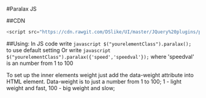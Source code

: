 #Paralax JS

##CDN
```javascript
<script src="https://cdn.rawgit.com/DSlike/UI/master/JQuery%20plugins/paralax.js">
```

##Using:
In JS code write ```javascript $("yourelementClass").paralax(); ```
to use default setting Or write ```javascript $("yourelementClass").paralax({'speed','speedval'});``` where 'speedval' is an number from 1 to 100

To set up the inner elements weight just add the data-weight attribute into HTML element. Data-weight is to just a number from 1 to 100;
1 - light weight and fast, 100 - big weight and slow;
